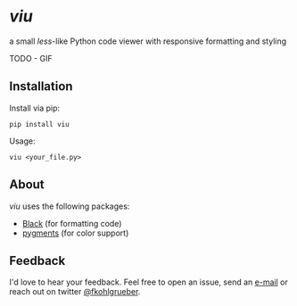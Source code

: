 # *viu*

a small *less*-like Python code viewer with responsive formatting and styling

TODO - GIF

## Installation

Install via pip:

```
pip install viu
```

Usage:

```
viu <your_file.py>
```

## About

*viu* uses the following packages:

- [Black](https://github.com/ambv/black) (for formatting code)
- [pygments](http://pygments.org/) (for color support)

## Feedback

I'd love to hear your feedback. Feel free to open an issue, send an [e-mail](mailto:felix.kohlgrueber@gmail.com) or reach out on twitter [@fkohlgrueber](https://twitter.com/fkohlgrueber).
